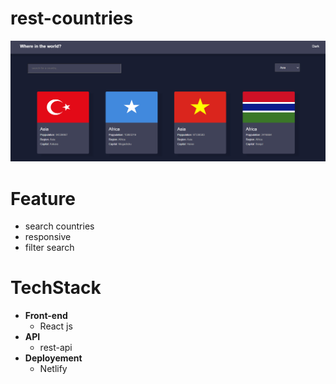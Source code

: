 # rest-countries

![Country](./public/assets/img/Screenshot_20230205_005943.png)

# Feature

* search countries
* responsive
* filter search

# TechStack

* **Front-end**
    * React js
* **API**
    * rest-api
* **Deployement**
    * Netlify